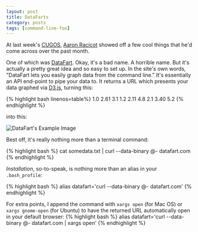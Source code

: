 ```yaml
---
layout: post
title: DataFarts
category: posts
tags: [command-line-foo]
---
```


At last week's [CUGOS][cugos], [Aaron Racicot][racicot] showed off a few cool things that he'd come across over the past month.

One of which was [DataFart](http://www.datafart.com).  Okay, it's a bad name.  A horrible name.  But it's actually a pretty great idea and so easy to set up.  In the site's own words, "DataFart lets you easily graph data from the command line." It's essentially an API end-point to pipe your data to.  It returns a URL which presents your data graphed via [D3.js](http://d3js.org/), turning this:

{% highlight bash linenos=table%}
1.0 2.61 3.1
1.2 2.11 4.8
2.1 3.40 5.2
{% endhighlight %}

into this:

![DataFart's Example Image](http://www.datafart.com/static/screenshot.png)  


Best off, it's really nothing more than a terminal command:

{% highlight bash %}
cat somedata.txt | curl --data-binary @- datafart.com
{% endhighlight %}

_Installation_, so-to-speak, is nothing more than an alias in your `.bash_profile`:

{% highlight bash %}
alias datafart='curl --data-binary @- datafart.com'
{% endhighlight %}

For extra points, I append the command with `xargs open` (for Mac OS) or `xargs gnome-open` (for Ubuntu) to have the returned URL automatically open in your default browser:
{% highlight bash %}
alias datafart='curl --data-binary @- datafart.com | xargs open'
{% endhighlight %}


[cugos]: http://www.cugos.org
[racicot]: http://www.z-pulley.com
